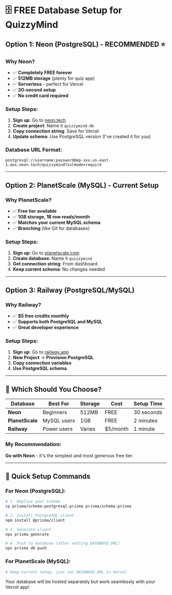 # 🗄️ FREE Database Setup for QuizzyMind

## Option 1: Neon (PostgreSQL) - RECOMMENDED ⭐

### Why Neon?
- ✅ **Completely FREE forever**
- ✅ **512MB storage** (plenty for quiz app)
- ✅ **Serverless** - perfect for Vercel
- ✅ **30-second setup**
- ✅ **No credit card required**

### Setup Steps:
1. **Sign up**: Go to [neon.tech](https://neon.tech/)
2. **Create project**: Name it `quizzymind-db`
3. **Copy connection string**: Save for Vercel
4. **Update schema**: Use PostgreSQL version (I've created it for you)

### Database URL Format:
```
postgresql://username:password@ep-xxx.us-east-1.aws.neon.tech/quizzymind?sslmode=require
```

---

## Option 2: PlanetScale (MySQL) - Current Setup

### Why PlanetScale?
- ✅ **Free tier available**
- ✅ **1GB storage, 1B row reads/month**
- ✅ **Matches your current MySQL schema**
- ✅ **Branching** (like Git for databases)

### Setup Steps:
1. **Sign up**: Go to [planetscale.com](https://planetscale.com/)
2. **Create database**: Name it `quizzymind`
3. **Get connection string**: From dashboard
4. **Keep current schema**: No changes needed

---

## Option 3: Railway (PostgreSQL/MySQL)

### Why Railway?
- ✅ **$5 free credits monthly**
- ✅ **Supports both PostgreSQL and MySQL**
- ✅ **Great developer experience**

### Setup Steps:
1. **Sign up**: Go to [railway.app](https://railway.app/)
2. **New Project** → **Provision PostgreSQL**
3. **Copy connection variables**
4. **Use PostgreSQL schema**

---

## 🚀 Which Should You Choose?

| Database | Best For | Storage | Cost | Setup Time |
|----------|----------|---------|------|------------|
| **Neon** | Beginners | 512MB | FREE | 30 seconds |
| **PlanetScale** | MySQL users | 1GB | FREE | 2 minutes |
| **Railway** | Power users | Varies | $5/month | 1 minute |

### My Recommendation: 
**Go with Neon** - it's the simplest and most generous free tier.

---

## 🔧 Quick Setup Commands

### For Neon (PostgreSQL):
```bash
# 1. Replace your schema
cp prisma/schema-postgresql.prisma prisma/schema.prisma

# 2. Install PostgreSQL client
npm install @prisma/client

# 3. Generate client
npx prisma generate

# 4. Push to database (after setting DATABASE_URL)
npx prisma db push
```

### For PlanetScale (MySQL):
```bash
# Keep current setup, just set DATABASE_URL in Vercel
```

Your database will be hosted separately but work seamlessly with your Vercel app!
